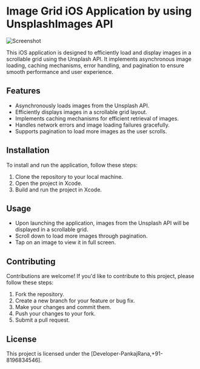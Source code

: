# Image Grid iOS Application by using UnsplashImages API
![Screenshot](https://imgur.com/a/lHIfd27)

This iOS application is designed to efficiently load and display images in a scrollable grid using the Unsplash API. It implements asynchronous image loading, caching mechanisms, error handling, and pagination to ensure smooth performance and user experience.

## Features

- Asynchronously loads images from the Unsplash API.
- Efficiently displays images in a scrollable grid layout.
- Implements caching mechanisms for efficient retrieval of images.
- Handles network errors and image loading failures gracefully.
- Supports pagination to load more images as the user scrolls.

## Installation

To install and run the application, follow these steps:

1. Clone the repository to your local machine.
2. Open the project in Xcode.
3. Build and run the project in Xcode.

## Usage

- Upon launching the application, images from the Unsplash API will be displayed in a scrollable grid.
- Scroll down to load more images through pagination.
- Tap on an image to view it in full screen.


## Contributing

Contributions are welcome! If you'd like to contribute to this project, please follow these steps:

1. Fork the repository.
2. Create a new branch for your feature or bug fix.
3. Make your changes and commit them.
4. Push your changes to your fork.
5. Submit a pull request.

## License

This project is licensed under the [Developer-PankajRana,+91-8196834546].
